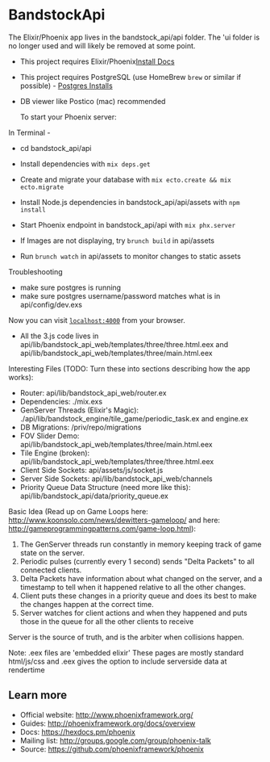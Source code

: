 # BandstockApi

The Elixir/Phoenix app lives in the bandstock_api/api folder.  The 'ui folder is no longer used and will likely be removed at some point.

* This project requires Elixir/Phoenix[Install Docs](https://hexdocs.pm/phoenix/installation.html#content)
* This project requires PostgreSQL (use HomeBrew `brew` or similar if possible) - [Postgres Installs](https://www.postgresql.org/download/)
* DB viewer like Postico (mac) recommended

  To start your Phoenix server:

In Terminal -
  * cd bandstock_api/api
  * Install dependencies with `mix deps.get`
  * Create and migrate your database with `mix ecto.create && mix ecto.migrate`
  * Install Node.js dependencies in bandstock_api/api/assets with `npm install`
  * Start Phoenix endpoint in bandstock_api/api with `mix phx.server`

  * If Images are not displaying, try `brunch build` in api/assets
  * Run `brunch watch` in api/assets to monitor changes to static assets

  Troubleshooting
  * make sure postgres is running
  * make sure postgres username/password matches what is in api/config/dev.exs


Now you can visit [`localhost:4000`](http://localhost:4000) from your browser.


* All the 3.js code lives in api/lib/bandstock_api_web/templates/three/three.html.eex
and
api/lib/bandstock_api_web/templates/three/main.html.eex

Interesting Files (TODO: Turn these into sections describing how the app works):
* Router: api/lib/bandstock_api_web/router.ex
* Dependencies: ./mix.exs
* GenServer Threads (Elixir's Magic): ./api/lib/bandstock_engine/tile_game/periodic_task.ex and engine.ex
* DB Migrations: /priv/repo/migrations
* FOV Slider Demo: api/lib/bandstock_api_web/templates/three/main.html.eex
* Tile Engine (broken): api/lib/bandstock_api_web/templates/three/three.html.eex
* Client Side Sockets: api/assets/js/socket.js
* Server Side Sockets: api/lib/bandstock_api_web/channels
* Priority Queue Data Structure (need more like this): api/lib/bandstock_api/data/priority_queue.ex

Basic Idea  (Read up on Game Loops here: http://www.koonsolo.com/news/dewitters-gameloop/ and here: http://gameprogrammingpatterns.com/game-loop.html):

1) The GenServer threads run constantly in memory keeping track of game state on the server.
2) Periodic pulses (currently every 1 second) sends "Delta Packets" to all connected clients.   
3) Delta Packets have information about what changed on the server, and a timestamp to tell when it happened relative to all the other changes.
4) Client puts these changes in a priority queue and does its best to make the changes happen at the correct time.
5) Server watches for client actions and when they happened and puts those in the queue for all the other clients to receive

Server is the source of truth, and is the arbiter when collisions happen.  


Note: .eex files are 'embedded elixir'  These pages are mostly standard html/js/css and .eex gives the option to include serverside data at rendertime



## Learn more

  * Official website: http://www.phoenixframework.org/
  * Guides: http://phoenixframework.org/docs/overview
  * Docs: https://hexdocs.pm/phoenix
  * Mailing list: http://groups.google.com/group/phoenix-talk
  * Source: https://github.com/phoenixframework/phoenix
